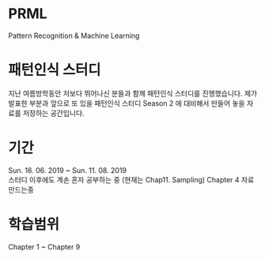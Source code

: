 # PRML
Pattern Recognition &amp; Machine Learning 


# 패턴인식 스터디 
지난 여름방학동안 저보다 뛰어나신 분들과 함께 패턴인식 스터디를 진행했습니다.
제가 발표한 부분과 앞으로 또 있을 패턴인식 스터디 Season 2 에 대비해서 만들어 놓을 
자료를 저장하는 공간입니다.

# 기간 
Sun. 16. 06. 2019 ~ Sun. 11. 08. 2019                                     
스터디 이후에도 계손 혼자 공부하는 중 (현재는 Chap11. Sampling)
Chapter 4 자료만드는중 

# 학습범위 
Chapter 1 ~ Chapter 9


